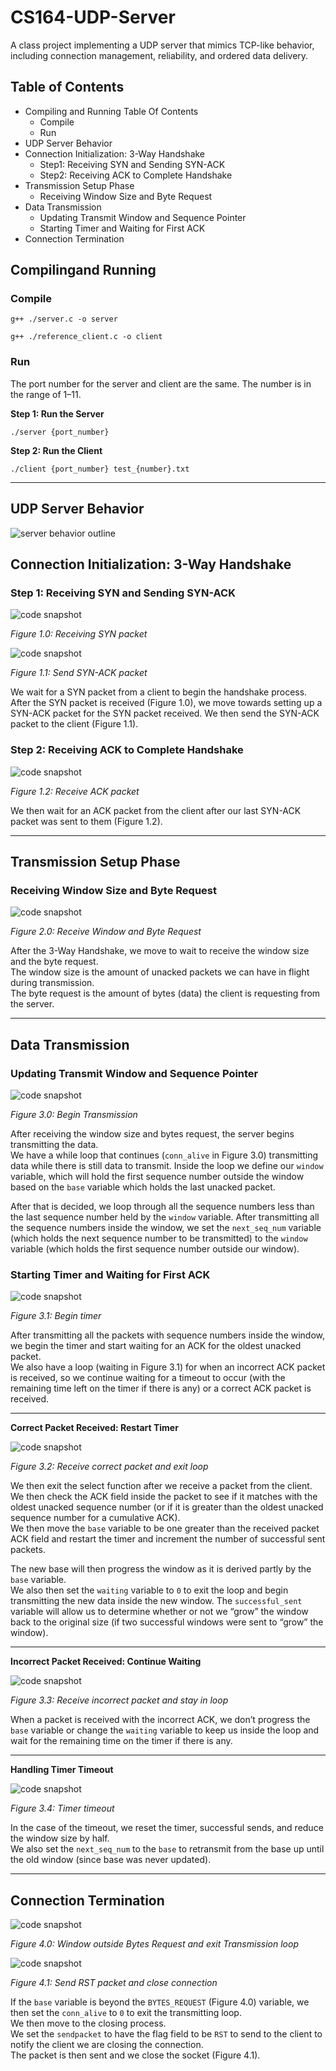 # CS164-UDP-Server
A class project implementing a UDP server that mimics TCP-like behavior, including connection management, reliability, and ordered data delivery.

## Table of Contents
- Compiling and Running Table Of Contents
   - Compile
   - Run
- UDP Server Behavior
- Connection Initialization: 3-Way Handshake
   - Step1: Receiving SYN and Sending SYN-ACK
   - Step2: Receiving ACK to Complete Handshake
- Transmission Setup Phase
   - Receiving Window Size and Byte Request
- Data Transmission
   - Updating Transmit Window and Sequence Pointer
   - Starting Timer and Waiting for First ACK
- Connection Termination


## Compilingand Running

### Compile

```g++ ./server.c -o server ```


```g++ ./reference_client.c -o client```

### Run

The port number for the server and client are the same. The number is in the range of 1–11.

**Step 1: Run the Server**

```
./server {port_number}
```

**Step 2: Run the Client**

```
./client {port_number} test_{number}.txt
```

---

## UDP Server Behavior

![server behavior outline](/Images/Program%20Behavior.png)

## Connection Initialization: 3-Way Handshake

### Step 1: Receiving SYN and Sending SYN-ACK

![code snapshot](/Images/Figure%201.0.png)

*Figure 1.0: Receiving SYN packet*


![code snapshot](/Images/Figure%201.1.png)

*Figure 1.1: Send SYN-ACK packet*


We wait for a SYN packet from a client to begin the handshake process. After the SYN packet is received (Figure 1.0), we move towards setting up a SYN-ACK packet for the SYN packet received. We then send the SYN-ACK packet to the client (Figure 1.1).

### Step 2: Receiving ACK to Complete Handshake


![code snapshot](/Images/Figure%201.2.png)

*Figure 1.2: Receive ACK packet*

We then wait for an ACK packet from the client after our last SYN-ACK packet was sent to them (Figure 1.2).

---

## Transmission Setup Phase

### Receiving Window Size and Byte Request


![code snapshot](/Images/Figure%202.0.png)

*Figure 2.0: Receive Window and Byte Request*

After the 3-Way Handshake, we move to wait to receive the window size and the byte request.  
The window size is the amount of unacked packets we can have in flight during transmission.  
The byte request is the amount of bytes (data) the client is requesting from the server.

---

## Data Transmission

### Updating Transmit Window and Sequence Pointer

![code snapshot](/Images/Figure%203.0.png)

*Figure 3.0: Begin Transmission*

After receiving the window size and bytes request, the server begins transmitting the data.  
We have a while loop that continues (`conn_alive` in Figure 3.0) transmitting data while there is still data to transmit. Inside the loop we define our `window` variable, which will hold the first sequence number outside the window based on the `base` variable which holds the last unacked packet.

After that is decided, we loop through all the sequence numbers less than the last sequence number held by the `window` variable. After transmitting all the sequence numbers inside the window, we set the `next_seq_num` variable (which holds the next sequence number to be transmitted) to the `window` variable (which holds the first sequence number outside our window).

### Starting Timer and Waiting for First ACK


![code snapshot](/Images/Figure%203.1.png)

*Figure 3.1: Begin timer*

After transmitting all the packets with sequence numbers inside the window, we begin the timer and start waiting for an ACK for the oldest unacked packet.  
We also have a loop (waiting in Figure 3.1) for when an incorrect ACK packet is received, so we continue waiting for a timeout to occur (with the remaining time left on the timer if there is any) or a correct ACK packet is received.

---

**Correct Packet Received: Restart Timer**

![code snapshot](/Images/Figure%203.2.png)

*Figure 3.2: Receive correct packet and exit loop*

We then exit the select function after we receive a packet from the client.  
We then check the ACK field inside the packet to see if it matches with the oldest unacked sequence number (or if it is greater than the oldest unacked sequence number for a cumulative ACK).  
We then move the `base` variable to be one greater than the received packet ACK field and restart the timer and increment the number of successful sent packets.  

The new base will then progress the window as it is derived partly by the `base` variable.  
We also then set the `waiting` variable to `0` to exit the loop and begin transmitting the new data inside the new window. The `successful_sent` variable will allow us to determine whether or not we “grow” the window back to the original size (if two successful windows were sent to “grow” the window).

---

**Incorrect Packet Received: Continue Waiting**

![code snapshot](/Images/Figure%203.3.png)

*Figure 3.3: Receive incorrect packet and stay in loop*

When a packet is received with the incorrect ACK, we don’t progress the `base` variable or change the `waiting` variable to keep us inside the loop and wait for the remaining time on the timer if there is any.

---

**Handling Timer Timeout**

![code snapshot](/Images/Figure%203.4.png)

*Figure 3.4: Timer timeout*

In the case of the timeout, we reset the timer, successful sends, and reduce the window size by half.  
We also set the `next_seq_num` to the `base` to retransmit from the base up until the old window (since base was never updated).

---

## Connection Termination

![code snapshot](/Images/Figure%204.0.png)

*Figure 4.0: Window outside Bytes Request and exit Transmission loop*

![code snapshot](/Images/Figure%204.1.png)

*Figure 4.1: Send RST packet and close connection*

If the `base` variable is beyond the `BYTES_REQUEST` (Figure 4.0) variable, we then set the `conn_alive` to `0` to exit the transmitting loop.  
We then move to the closing process.  
We set the `sendpacket` to have the flag field to be `RST` to send to the client to notify the client we are closing the connection.  
The packet is then sent and we close the socket (Figure 4.1).
